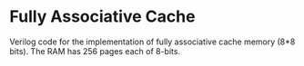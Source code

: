 # Fully Associative Cache
Verilog code for the implementation of fully associative cache memory (8*8 bits). The RAM has 256 pages each of 8-bits.
